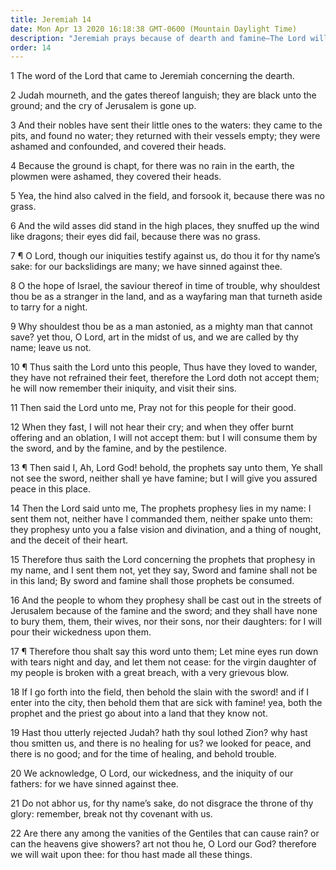 ```yaml
---
title: Jeremiah 14
date: Mon Apr 13 2020 16:18:38 GMT-0600 (Mountain Daylight Time)
description: "Jeremiah prays because of dearth and famine—The Lord will not hear because of the wickedness of His people."
order: 14
---
```


1 The word of the Lord that came to Jeremiah concerning the dearth.

2 Judah mourneth, and the gates thereof languish; they are black unto the ground; and the cry of Jerusalem is gone up.

3 And their nobles have sent their little ones to the waters: they came to the pits, and found no water; they returned with their vessels empty; they were ashamed and confounded, and covered their heads.

4 Because the ground is chapt, for there was no rain in the earth, the plowmen were ashamed, they covered their heads.

5 Yea, the hind also calved in the field, and forsook it, because there was no grass.

6 And the wild asses did stand in the high places, they snuffed up the wind like dragons; their eyes did fail, because there was no grass.

7 ¶ O Lord, though our iniquities testify against us, do thou it for thy name’s sake: for our backslidings are many; we have sinned against thee.

8 O the hope of Israel, the saviour thereof in time of trouble, why shouldest thou be as a stranger in the land, and as a wayfaring man that turneth aside to tarry for a night.

9 Why shouldest thou be as a man astonied, as a mighty man that cannot save? yet thou, O Lord, art in the midst of us, and we are called by thy name; leave us not.

10 ¶ Thus saith the Lord unto this people, Thus have they loved to wander, they have not refrained their feet, therefore the Lord doth not accept them; he will now remember their iniquity, and visit their sins.

11 Then said the Lord unto me, Pray not for this people for their good.

12 When they fast, I will not hear their cry; and when they offer burnt offering and an oblation, I will not accept them: but I will consume them by the sword, and by the famine, and by the pestilence.

13 ¶ Then said I, Ah, Lord God! behold, the prophets say unto them, Ye shall not see the sword, neither shall ye have famine; but I will give you assured peace in this place.

14 Then the Lord said unto me, The prophets prophesy lies in my name: I sent them not, neither have I commanded them, neither spake unto them: they prophesy unto you a false vision and divination, and a thing of nought, and the deceit of their heart.

15 Therefore thus saith the Lord concerning the prophets that prophesy in my name, and I sent them not, yet they say, Sword and famine shall not be in this land; By sword and famine shall those prophets be consumed.

16 And the people to whom they prophesy shall be cast out in the streets of Jerusalem because of the famine and the sword; and they shall have none to bury them, them, their wives, nor their sons, nor their daughters: for I will pour their wickedness upon them.

17 ¶ Therefore thou shalt say this word unto them; Let mine eyes run down with tears night and day, and let them not cease: for the virgin daughter of my people is broken with a great breach, with a very grievous blow.

18 If I go forth into the field, then behold the slain with the sword! and if I enter into the city, then behold them that are sick with famine! yea, both the prophet and the priest go about into a land that they know not.

19 Hast thou utterly rejected Judah? hath thy soul lothed Zion? why hast thou smitten us, and there is no healing for us? we looked for peace, and there is no good; and for the time of healing, and behold trouble.

20 We acknowledge, O Lord, our wickedness, and the iniquity of our fathers: for we have sinned against thee.

21 Do not abhor us, for thy name’s sake, do not disgrace the throne of thy glory: remember, break not thy covenant with us.

22 Are there any among the vanities of the Gentiles that can cause rain? or can the heavens give showers? art not thou he, O Lord our God? therefore we will wait upon thee: for thou hast made all these things.
